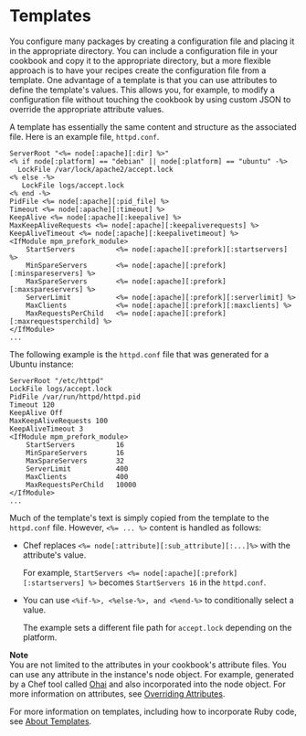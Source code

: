 # Templates<a name="workingcookbook-installingcustom-components-templates"></a>

You configure many packages by creating a configuration file and placing it in the appropriate directory\. You can include a configuration file in your cookbook and copy it to the appropriate directory, but a more flexible approach is to have your recipes create the configuration file from a template\. One advantage of a template is that you can use attributes to define the template's values\. This allows you, for example, to modify a configuration file without touching the cookbook by using custom JSON to override the appropriate attribute values\.

A template has essentially the same content and structure as the associated file\. Here is an example file, `httpd.conf`\.

```
ServerRoot "<%= node[:apache][:dir] %>"
<% if node[:platform] == "debian" || node[:platform] == "ubuntu" -%>
  LockFile /var/lock/apache2/accept.lock
<% else -%>
   LockFile logs/accept.lock
<% end -%>
PidFile <%= node[:apache][:pid_file] %>
Timeout <%= node[:apache][:timeout] %>
KeepAlive <%= node[:apache][:keepalive] %>
MaxKeepAliveRequests <%= node[:apache][:keepaliverequests] %>
KeepAliveTimeout <%= node[:apache][:keepalivetimeout] %>
<IfModule mpm_prefork_module>
    StartServers          <%= node[:apache][:prefork][:startservers] %>
    MinSpareServers       <%= node[:apache][:prefork][:minspareservers] %>
    MaxSpareServers       <%= node[:apache][:prefork][:maxspareservers] %>
    ServerLimit           <%= node[:apache][:prefork][:serverlimit] %>
    MaxClients            <%= node[:apache][:prefork][:maxclients] %>
    MaxRequestsPerChild   <%= node[:apache][:prefork][:maxrequestsperchild] %>
</IfModule>
...
```

The following example is the `httpd.conf` file that was generated for a Ubuntu instance:

```
ServerRoot "/etc/httpd"
LockFile logs/accept.lock
PidFile /var/run/httpd/httpd.pid
Timeout 120
KeepAlive Off
MaxKeepAliveRequests 100
KeepAliveTimeout 3
<IfModule mpm_prefork_module>
    StartServers          16
    MinSpareServers       16
    MaxSpareServers       32
    ServerLimit           400
    MaxClients            400
    MaxRequestsPerChild   10000
</IfModule>
...
```

Much of the template's text is simply copied from the template to the `httpd.conf` file\. However, `<%= ... %>` content is handled as follows:

+ Chef replaces `<%= node[:attribute][:sub_attribute][:...]%>` with the attribute's value\.

  For example, `StartServers <%= node[:apache][:prefork][:startservers] %>` becomes `StartServers 16` in the `httpd.conf`\.

+ You can use `<%if-%>, <%else-%>, and <%end-%>` to conditionally select a value\.

  The example sets a different file path for `accept.lock` depending on the platform\.

**Note**  
You are not limited to the attributes in your cookbook's attribute files\. You can use any attribute in the instance's node object\. For example, generated by a Chef tool called [Ohai](https://docs.chef.io/ohai.html) and also incorporated into the node object\. For more information on attributes, see [Overriding Attributes](workingcookbook-attributes.md)\.

For more information on templates, including how to incorporate Ruby code, see [About Templates](http://docs.chef.io/templates.html)\.